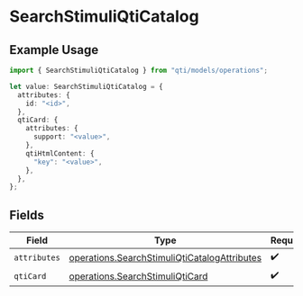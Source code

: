 # SearchStimuliQtiCatalog

## Example Usage

```typescript
import { SearchStimuliQtiCatalog } from "qti/models/operations";

let value: SearchStimuliQtiCatalog = {
  attributes: {
    id: "<id>",
  },
  qtiCard: {
    attributes: {
      support: "<value>",
    },
    qtiHtmlContent: {
      "key": "<value>",
    },
  },
};
```

## Fields

| Field                                                                                                        | Type                                                                                                         | Required                                                                                                     | Description                                                                                                  |
| ------------------------------------------------------------------------------------------------------------ | ------------------------------------------------------------------------------------------------------------ | ------------------------------------------------------------------------------------------------------------ | ------------------------------------------------------------------------------------------------------------ |
| `attributes`                                                                                                 | [operations.SearchStimuliQtiCatalogAttributes](../../models/operations/searchstimuliqticatalogattributes.md) | :heavy_check_mark:                                                                                           | N/A                                                                                                          |
| `qtiCard`                                                                                                    | [operations.SearchStimuliQtiCard](../../models/operations/searchstimuliqticard.md)                           | :heavy_check_mark:                                                                                           | N/A                                                                                                          |